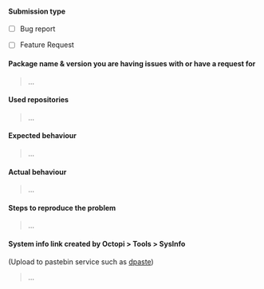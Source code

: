 #### Submission type

  - [ ] Bug report
  - [ ] Feature Request


#### Package name & version you are having issues with or have a request for

> …

#### Used repositories

> …

#### Expected behaviour

> …

#### Actual behaviour

> …

#### Steps to reproduce the problem

> …

#### System info link created by Octopi > Tools > SysInfo
(Upload to pastebin service such as [dpaste](https://dpaste.com))

> …
